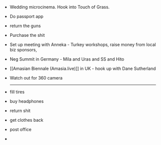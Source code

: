

- Wedding microcinema. Hook into Touch of Grass.
- Do passport app
- return the guns
- Purchase the shit
- Set up meeting with Anneka - Turkey workshops,  raise money from local biz sponsors,
- Neg Summit in Germany - Mila and Uras and SS and Hito
- [[Amasian Biennale (Amasia.live)]] in UK - hook up with Dane Sutherland
- Watch out for 360 camera
  
  ---
- fill tires
- buy headphones
- return shit
- get clothes back
- post office
-